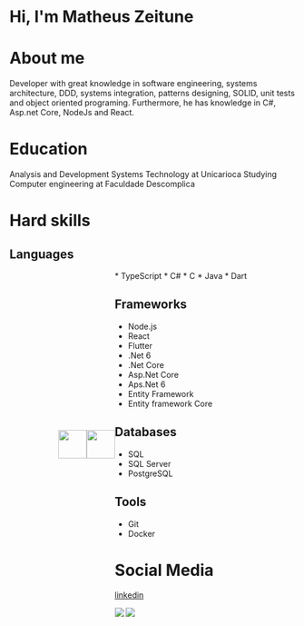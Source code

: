 # Hi, I'm Matheus Zeitune

# About me
Developer with great knowledge in software engineering, systems architecture, DDD, systems integration, patterns designing, SOLID, unit tests and object oriented programing. Furthermore, he has knowledge in C#, Asp.net Core, NodeJs and React.

# Education
Analysis and Development Systems Technology at Unicarioca
Studying Computer engineering at Faculdade Descomplica

# Hard skills
## Languages
<div style="display: flex;flex-direction: row;justify-content:center;align-items:center">
 
   <img style="height:50px;width:50px;" src="https://cdn.jsdelivr.net/gh/devicons/devicon/icons/javascript/javascript-original.svg" />
   <img style="height:50px;width:50px;" src="https://cdn.jsdelivr.net/gh/devicons/devicon/icons/typescript/typescript-original.svg" />
                
          
<div>
* TypeScript
* C#
* C
* Java
* Dart

## Frameworks
* Node.js
* React
* Flutter
* .Net 6
* .Net Core
* Asp.Net Core
* Aps.Net 6
* Entity Framework
* Entity framework Core

## Databases
* SQL
* SQL Server
* PostgreSQL

## Tools
* Git
* Docker

# Social Media
[linkedin](https://www.linkedin.com/in/matheus-zeitune)

<div align="left"> 
  <a href=""> <img align="left" src="https://github-readme-stats-sigma-five.vercel.app/api/top-langs/?username=mzet97&theme=react&line_height=40&hide=css"/> </a>
  <a href=""> <img align="left" src="https://github-readme-stats-sigma-five.vercel.app/api?username=mzet97&show_icons=true&theme=radical"/> </a>
</div>
